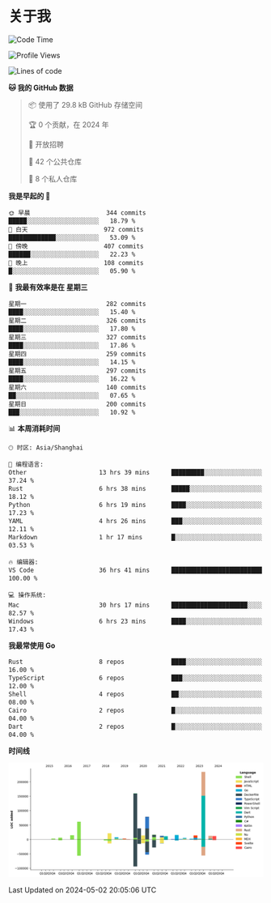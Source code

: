 # 关于我

<!--START_SECTION:waka-->
![Code Time](http://img.shields.io/badge/Code%20Time-2%2C677%20hrs%2040%20mins-blue)

![Profile Views](http://img.shields.io/badge/%E4%B8%AA%E4%BA%BA%E8%B5%84%E6%96%99%E8%A7%82%E7%9C%8B%E6%AC%A1%E6%95%B0-17-blue)

![Lines of code](https://img.shields.io/badge/%E4%BB%8E%E3%80%8CHello%20World%E3%80%8D%E8%B5%B7%E6%88%91%E5%B7%B2%E7%BB%8F%E5%86%99%E4%BA%86-742.8%20thousand%20%E8%A1%8C%E4%BB%A3%E7%A0%81-blue)

**🐱 我的 GitHub 数据** 

> 📦  使用了 29.8 kB GitHub 存储空间 
 > 
> 🏆 0 个贡献，在 2024 年
 > 
> 💼 开放招聘
 > 
> 📜 42 个公共仓库 
 > 
> 🔑 8 个私人仓库 
 > 
**我是早起的 🐤** 

```text
🌞 早晨                     344 commits         █████░░░░░░░░░░░░░░░░░░░░   18.79 % 
🌆 白天                     972 commits         █████████████░░░░░░░░░░░░   53.09 % 
🌃 傍晚                     407 commits         ██████░░░░░░░░░░░░░░░░░░░   22.23 % 
🌙 晚上                     108 commits         █░░░░░░░░░░░░░░░░░░░░░░░░   05.90 % 
```
📅 **我最有效率是在 星期三** 

```text
星期一                      282 commits         ████░░░░░░░░░░░░░░░░░░░░░   15.40 % 
星期二                      326 commits         ████░░░░░░░░░░░░░░░░░░░░░   17.80 % 
星期三                      327 commits         ████░░░░░░░░░░░░░░░░░░░░░   17.86 % 
星期四                      259 commits         ████░░░░░░░░░░░░░░░░░░░░░   14.15 % 
星期五                      297 commits         ████░░░░░░░░░░░░░░░░░░░░░   16.22 % 
星期六                      140 commits         ██░░░░░░░░░░░░░░░░░░░░░░░   07.65 % 
星期日                      200 commits         ███░░░░░░░░░░░░░░░░░░░░░░   10.92 % 
```


📊 **本周消耗时间** 

```text
🕑︎ 时区: Asia/Shanghai

💬 编程语言: 
Other                    13 hrs 39 mins      █████████░░░░░░░░░░░░░░░░   37.24 % 
Rust                     6 hrs 38 mins       █████░░░░░░░░░░░░░░░░░░░░   18.12 % 
Python                   6 hrs 19 mins       ████░░░░░░░░░░░░░░░░░░░░░   17.23 % 
YAML                     4 hrs 26 mins       ███░░░░░░░░░░░░░░░░░░░░░░   12.11 % 
Markdown                 1 hr 17 mins        █░░░░░░░░░░░░░░░░░░░░░░░░   03.53 % 

🔥 编辑器: 
VS Code                  36 hrs 41 mins      █████████████████████████   100.00 % 

💻 操作系统: 
Mac                      30 hrs 17 mins      █████████████████████░░░░   82.57 % 
Windows                  6 hrs 23 mins       ████░░░░░░░░░░░░░░░░░░░░░   17.43 % 
```

**我最常使用 Go** 

```text
Rust                     8 repos             ████░░░░░░░░░░░░░░░░░░░░░   16.00 % 
TypeScript               6 repos             ███░░░░░░░░░░░░░░░░░░░░░░   12.00 % 
Shell                    4 repos             ██░░░░░░░░░░░░░░░░░░░░░░░   08.00 % 
Cairo                    2 repos             █░░░░░░░░░░░░░░░░░░░░░░░░   04.00 % 
Dart                     2 repos             █░░░░░░░░░░░░░░░░░░░░░░░░   04.00 % 
```



**时间线**

![Lines of Code chart](https://raw.githubusercontent.com/catusax/catusax/master/assets/bar_graph.png)


 Last Updated on 2024-05-02 20:05:06 UTC
<!--END_SECTION:waka-->
